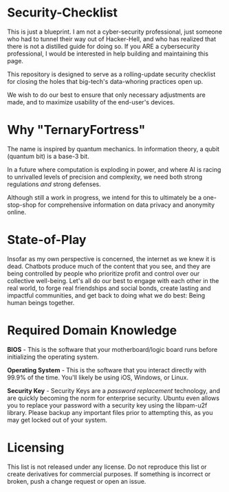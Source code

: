 # Security-Checklist

This is just a blueprint. I am not a cyber-security professional, just someone who had to tunnel their way out of Hacker-Hell, and who has realized that there is not a distilled guide for doing so. If you ARE a cybersecurity professional, I would be interested in help building and maintaining this page.

This repository is designed to serve as a rolling-update security checklist for closing the holes that big-tech's data-whoring practices open up.

We wish to do our best to ensure that only necessary adjustments are made, and to maximize usability of the end-user's devices.

# Why "TernaryFortress"

The name is inspired by quantum mechanics. In information theory, a qubit (quantum bit) is a base-3 bit.

In a future where computation is exploding in power, and where AI is racing to unrivalled levels of precision and complexity, we need both strong regulations *and* strong defenses.

Although still a work in progress, we intend for this to ultimately be a one-stop-shop for comprehensive information on data privacy and anonymity online.

# State-of-Play

Insofar as my own perspective is concerned, the internet as we knew it is dead. Chatbots produce much of the content that you see, and they are being controlled by people who prioritize profit and control over our collective well-being. Let's all do our best to engage with each other in the real world, to forge real friendships and social bonds, create lasting and impactful communities, and get back to doing what we do best: Being human beings together.

# Required Domain Knowledge

**BIOS** - This is the software that your motherboard/logic board runs before initializing the operating system.

**Operating System** - This is the software that you interact directly with 99.9% of the time. You'll likely be using iOS, Windows, or Linux.

**Security Key** - Security Keys are a *password replacement* technology, and are quickly becoming the norm for enterprise security. Ubuntu even allows you to replace your password with a security key using the libpam-u2f library. Please backup any important files prior to attempting this, as you may get locked out of your system.


# Licensing

This list is not released under any license. Do not reproduce this list or create derivatives for commercial purposes. If something is incorrect or broken, push a change request or open an issue.



